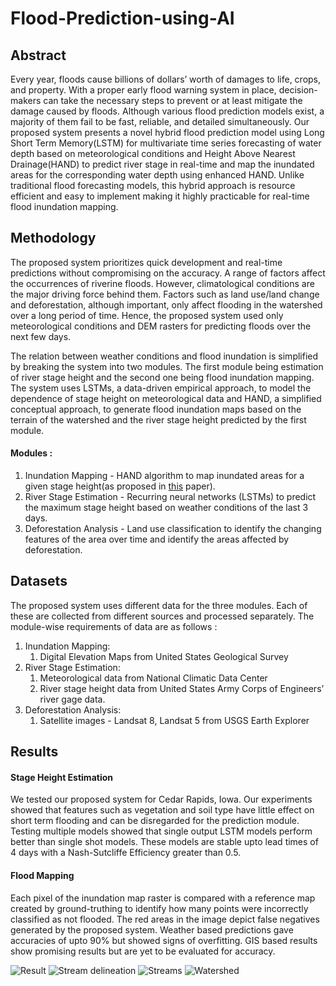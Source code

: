 # Flood-Prediction-using-AI

## Abstract
Every year, floods cause billions of dollars’ worth of damages to life, crops, and property. With 
a proper early flood warning system in place, decision-makers can take the necessary steps to 
prevent or at least mitigate the damage caused by floods. Although various flood prediction 
models exist, a majority of them fail to be fast, reliable, and detailed simultaneously. Our 
proposed system presents a novel hybrid flood prediction model using Long Short Term Memory(LSTM) 
for multivariate time series forecasting of water depth based on meteorological conditions and 
Height Above Nearest Drainage(HAND) to predict river stage in real-time and map the inundated 
areas for the corresponding water depth using enhanced HAND. Unlike traditional flood forecasting 
models, this hybrid approach is resource efficient and easy to implement making it highly 
practicable for real-time flood inundation mapping.

## Methodology
The proposed system prioritizes quick development and real-time predictions without compromising 
on the accuracy. A range of factors affect the occurrences of riverine floods. However, 
climatological conditions are the major driving force behind them. Factors such as land use/land 
change and deforestation, although important, only affect flooding in the watershed over a long 
period of time. Hence, the proposed system used only meteorological conditions and DEM rasters for 
predicting floods over the next few days.

The relation between weather conditions and flood inundation is simplified by breaking the system 
into two modules. The first module being estimation of river stage height and the second one being 
flood inundation mapping. The system uses LSTMs, a data-driven empirical approach, to model the 
dependence of stage height on meteorological data and HAND, a simplified conceptual approach, to 
generate flood inundation maps based on the terrain of the watershed and the river stage height 
predicted by the first module.

#### Modules :
1. Inundation Mapping - HAND algorithm to map inundated areas for a given stage height(as proposed in [this](http://doi.org/10.1029/2019WR024837) paper).
2. River Stage Estimation - Recurring neural networks (LSTMs) to predict the maximum stage height based on weather conditions of the last 3 days. 
3. Deforestation Analysis - Land use classification to identify the changing features of the area over time and identify the areas affected by deforestation.


## Datasets
The proposed system uses different data for the three modules. Each of these are collected from different sources and processed separately. The module-wise requirements of data are as follows :
1. Inundation Mapping:
    1. Digital Elevation Maps from United States Geological Survey
2. River Stage Estimation:
    1. Meteorological data from National Climatic Data Center
    2. River stage height data from United States Army Corps of Engineers’ river gage data.
3. Deforestation Analysis:
    1. Satellite images - Landsat 8, Landsat 5 from USGS Earth Explorer

## Results
#### Stage Height Estimation
We tested our proposed system for Cedar Rapids, Iowa. Our experiments showed that features such as 
vegetation and soil type have little effect on short term flooding and can be disregarded for the 
prediction module. Testing multiple models showed that single output LSTM models perform better 
than single shot models. These models are stable upto lead times of 4 days with a Nash-Sutcliffe 
Efficiency greater than 0.5.

#### Flood Mapping
Each pixel of the inundation map raster is compared with a reference map created by ground-truthing 
to identify how many points were incorrectly classified as not flooded. The red areas in the image 
depict false negatives generated by the proposed system.
Weather based predictions gave accuracies of upto 90% but showed signs of overfitting. GIS based results show promising results but are yet to be evaluated for accuracy. 

![Result](https://user-images.githubusercontent.com/58500365/89038069-428a4a80-d35d-11ea-9d89-3a423dd3c3af.png)
![Stream delineation](https://user-images.githubusercontent.com/58500365/89038075-46b66800-d35d-11ea-9c9f-e79c7c85b14a.png)
![Streams](https://user-images.githubusercontent.com/58500365/89038084-4ae28580-d35d-11ea-84f0-5d29ef02d21b.png)
![Watershed](https://user-images.githubusercontent.com/58500365/89038099-52099380-d35d-11ea-87ac-305e4dada759.png)



